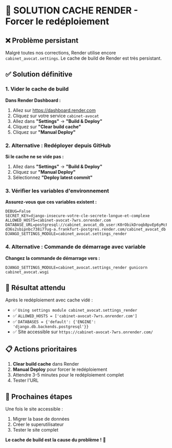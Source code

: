 # 🚨 SOLUTION CACHE RENDER - Forcer le redéploiement

## ❌ Problème persistant
Malgré toutes nos corrections, Render utilise encore `cabinet_avocat.settings`. Le cache de build de Render est très persistant.

## ✅ Solution définitive

### 1. Vider le cache de build
**Dans Render Dashboard :**
1. Allez sur https://dashboard.render.com
2. Cliquez sur votre service `cabinet-avocat`
3. Allez dans **"Settings"** → **"Build & Deploy"**
4. Cliquez sur **"Clear build cache"**
5. Cliquez sur **"Manual Deploy"**

### 2. Alternative : Redéployer depuis GitHub
**Si le cache ne se vide pas :**
1. Allez dans **"Settings"** → **"Build & Deploy"**
2. Cliquez sur **"Manual Deploy"**
3. Sélectionnez **"Deploy latest commit"**

### 3. Vérifier les variables d'environnement
**Assurez-vous que ces variables existent :**
```
DEBUG=False
SECRET_KEY=django-insecure-votre-cle-secrete-longue-et-complexe
ALLOWED_HOSTS=cabinet-avocat-7wrs.onrender.com
DATABASE_URL=postgresql://cabinet_avocat_db_user:K0rObikDroqb8pvEp6yMcFGrfBrAF8bm@dpg-d36s2sbipnbc738i77ug-a.frankfurt-postgres.render.com/cabinet_avocat_db
DJANGO_SETTINGS_MODULE=cabinet_avocat.settings_render
```

### 4. Alternative : Commande de démarrage avec variable
**Changez la commande de démarrage vers :**
```
DJANGO_SETTINGS_MODULE=cabinet_avocat.settings_render gunicorn cabinet_avocat.wsgi
```

## 🎯 Résultat attendu
Après le redéploiement avec cache vidé :
- ✅ `Using settings module cabinet_avocat.settings_render`
- ✅ `ALLOWED_HOSTS = ['cabinet-avocat-7wrs.onrender.com']`
- ✅ `DATABASES = {'default': {'ENGINE': 'django.db.backends.postgresql'}}`
- ✅ Site accessible sur `https://cabinet-avocat-7wrs.onrender.com/`

## 📋 Actions prioritaires
1. **Clear build cache** dans Render
2. **Manual Deploy** pour forcer le redéploiement
3. Attendre 3-5 minutes pour le redéploiement complet
4. Tester l'URL

## 🚀 Prochaines étapes
Une fois le site accessible :
1. Migrer la base de données
2. Créer le superutilisateur
3. Tester le site complet

**Le cache de build est la cause du problème !** 🎯
